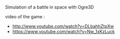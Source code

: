 Simulation of a battle in space with Ogre3D

video of the game :
- http://www.youtube.com/watch?v=DLbahhZtpXw
- https://www.youtube.com/watch?v=Nw_1xKzLuck
